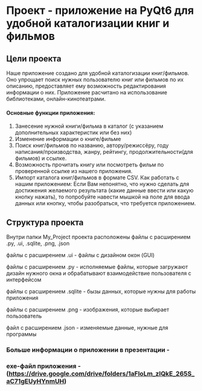 # Проект - приложение на PyQt6 для удобной каталогизации книг и фильмов

## Цели проекта
Наше приложение создано для удобной каталогизации книг/фильмов.
Оно упрощает поиск нужных пользователю книг или фильмов по их описанию, предоставляет ему возможность редактирования информации о них.
Приложение расчитано на использование библиотеками, онлайн-кинотеатрами.

#### Основные функции приложения:
1. Занесение нужной книги/фильма в каталог (с указанием дополнительных характеристик или без них)
2. Изменение информации о книге/фильме
3. Поиск книг/фильмов по названию, автору/режиссёру, году написания/производства, жанру, рейтингу, продолжительности(для фильмов) и ссылке.
4. Возможность прочитать книгу или посмотреть фильм по проверенной ссылке из нашего приложения.
5. Импорт каталога книг/фильмов в формате CSV.
Как работать с нашим приложением:
Если Вам непонятно, что нужно сделать для достижения желаемого результата (какие данные ввести или какую кнопку нажать), то попробуйте навести мышкой на поле для ввода данных или кнопку, чтобы разобраться, что требуется приложением.

## Структура проекта
Внутри папки My_Project проекта расположены файлы с расширением .py, .ui, .sqlite, .png, .json

файлы с расширением .ui - файлы с дизайном окон (GUI)

файлы с расширением .py - исполняемые файлы, которые загружают дизайн нужного окна и обрабатывают взаимодействие 
пользователя с интерфейсом

файлы с расширением .sqlite - бызы данных, которые нужны для работы приложения

файлы с расширением .png - изображения, которые выбирает пользователь

файл с расширением .json - изменяемые данные, нужные для программы

### Больше информации о приложении в презентации - []()
### exe-файл приложения - (https://drive.google.com/drive/folders/1aFloLm_zlQkE_265S_aC71gEUyHYnmUH)
